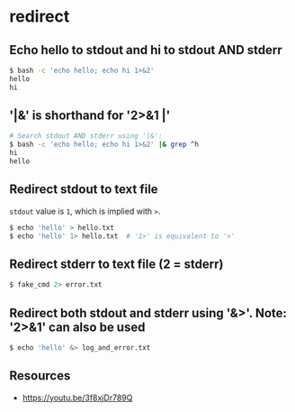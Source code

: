 # redirect

## Echo hello to stdout and hi to stdout AND stderr
```bash
$ bash -c 'echo hello; echo hi 1>&2'
hello
hi
```

## '|&' is shorthand for '2>&1 |'
```bash
# Search stdout AND stderr using '|&':
$ bash -c 'echo hello; echo hi 1>&2' |& grep ^h
hi
hello
```

## Redirect stdout to text file
`stdout` value is `1`, which is implied with `>`.

```bash
$ echo 'hello' > hello.txt
$ echo 'hello' 1> hello.txt  # '1>' is equivalent to '>'
```

## Redirect stderr to text file (2 = stderr)
```bash
$ fake_cmd 2> error.txt
```

## Redirect both stdout and stderr using '&>'. Note: '2>&1' can also be used
```bash
$ echo 'hello' &> log_and_error.txt
```

## Resources
- https://youtu.be/3f8xjDr789Q
